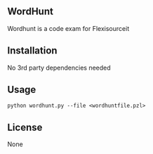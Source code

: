 ## WordHunt
Wordhunt is a code exam for Flexisourceit

## Installation
No 3rd party dependencies needed

## Usage

```python wordhunt.py --file <wordhuntfile.pzl>```

## License
None
